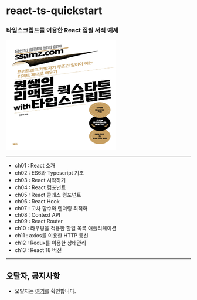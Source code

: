 # react-ts-quickstart

### 타입스크립트를 이용한 React 집필 서적 예제

<img src="cover-react-ts-quickstart.jpg" data-canonical-src="cover_vuejs_quickstart.png" width="300" height="300" />

---

- ch01 : React 소개
- ch02 : ES6와 Typescript 기초
- ch03 : React 시작하기
- ch04 : React 컴포넌트
- ch05 : React 클래스 컴포넌트
- ch06 : React Hook
- ch07 : 고차 함수와 렌더링 최적화
- ch08 : Context API
- ch09 : React Router
- ch10 : 라우팅을 적용한 할일 목록 애플리케이션
- ch11 : axios를 이용한 HTTP 통신
- ch12 : Redux를 이용한 상태관리
- ch13 : React 18 버전

---

## 오탈자, 공지사항
* 오탈자는 [여기](오탈자.MD)를 확인합니다.
